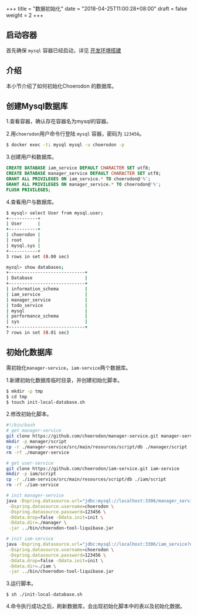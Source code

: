 +++
title = "数据初始化"
date = "2018-04-25T11:00:28+08:00"
draft = false
weight = 2
+++

## 启动容器

首先确保 `mysql` 容器已经启动，详见 [开发环境搭建](../../develop-env/)

## 介绍

本小节介绍了如何初始化Choerodon 的数据库。

## 创建Mysql数据库

1.查看容器，确认存在容器名为mysql的容器。

2.用`choerodon`用户命令行登陆 `mysql` 容器，密码为 `123456`。
``` bash
$ docker exec -ti mysql mysql -u choerodon -p
```

3.创建用户和数据库。
```sql
CREATE DATABASE iam_service DEFAULT CHARACTER SET utf8;
CREATE DATABASE manager_service DEFAULT CHARACTER SET utf8;
GRANT ALL PRIVILEGES ON iam_service.* TO choerodon@'%';
GRANT ALL PRIVILEGES ON manager_service.* TO choerodon@'%';
FLUSH PRIVILEGES;
```

4.查看用户与数据库。
```bash
$ mysql> select User from mysql.user;
+-----------+
| User      |
+-----------+
| choerodon |
| root      |
| mysql.sys |
+-----------+
3 rows in set (0.00 sec)

mysql> show databases;
+-----------------------------+
| Database                    |
+-----------------------------+
| information_schema          |
| iam_service                 |
| manager_service             |
| todo_service                |
| mysql                       |
| performance_schema          |
| sys                         |
+-----------------------------+
7 rows in set (0.01 sec)

```

## 初始化数据库

需初始化`manager-service`，`iam-service`两个数据库。

1.新建初始化数据库临时目录，并创建初始化脚本。
``` bash
$ mkdir -p tmp
$ cd tmp
$ touch init-local-database.sh
```

2.修改初始化脚本。
```bash
#!/bin/bash
# get manager-service
git clone https://github.com/choerodon/manager-service.git manager-service
mkdir -p manager/script
cp -r ./manager-service/src/main/resources/script/db ./manager/script
rm -rf ./manager-service

# get user-service
git clone https://github.com/choerodon/iam-service.git iam-service
mkdir -p iam/script
cp -r ./iam-service/src/main/resources/script/db ./iam/script
rm -rf ./iam-service

# init manager-service
java -Dspring.datasource.url="jdbc:mysql://localhost:3306/manager_service?useUnicode=true&characterEncoding=utf-8&useSSL=false" \
 -Dspring.datasource.username=choerodon \
 -Dspring.datasource.password=123456 \
 -Ddata.drop=false -Ddata.init=init \
 -Ddata.dir=./manager \
 -jar ../bin/choerodon-tool-liquibase.jar

# init iam-service
java -Dspring.datasource.url="jdbc:mysql://localhost:3306/iam_service?useUnicode=true&characterEncoding=utf-8&useSSL=false" \
 -Dspring.datasource.username=choerodon \
 -Dspring.datasource.password=123456 \
 -Ddata.drop=false -Ddata.init=init \
 -Ddata.dir=./iam \
 -jar ../bin/choerodon-tool-liquibase.jar
```

3.运行脚本。
```
$ sh ./init-local-database.sh
```

4.命令执行成功之后，刷新数据库，会出现初始化脚本中的表以及初始化数据。